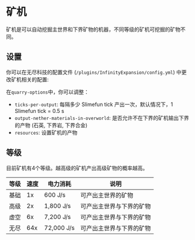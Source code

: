 # 矿机

矿机是可以自动挖掘主世界和下界矿物的机器，不同等级的矿机可挖掘的矿物不同。

## 设置

你可以在无尽科技的配置文件 (`/plugins/InfinityExpansion/config.yml`) 中更改矿机相关的配置:

在`quarry-options`中，你可以调整：

- `ticks-per-output`: 每隔多少 Slimefun tick 产出一次，默认情况下，1 Slimefun tick = 0.5 s
- `output-nether-materials-in-overworld`: 是否允许不在下界的矿机输出下界的产物 (石英, 下界岩, 下界合金)
- `resources`: 设置矿机的产物

## 等级 

目前矿机有4个等级。越高级的矿机产出高级矿物的概率越高。

| 等级 | 速度 | 电力消耗 | 说明 |
| ---- | --- | ------ | ------ | 
| 基础 | 1x | 600 J/s | 可产出主世界的矿物 |
| 高级 | 2x | 1,800 J/s | 可产出主世界与下界的矿物 |
| 虚空 | 6x | 7,200 J/s | 可产出主世界与下界的矿物 |
| 无尽 | 64x | 72,000 J/s | 可产出主世界与下界的矿物 |
